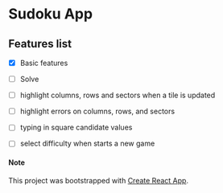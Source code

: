 # Sudoku App

## Features list
 - [x] Basic features
 - [ ] Solve
 - [ ] highlight columns, rows and sectors when a tile is updated
 - [ ] highlight errors on columns, rows, and sectors
 - [ ] typing in square candidate values
 - [ ] select difficulty when starts a new game 



#### Note
This project was bootstrapped with [Create React App](https://github.com/facebookincubator/create-react-app).